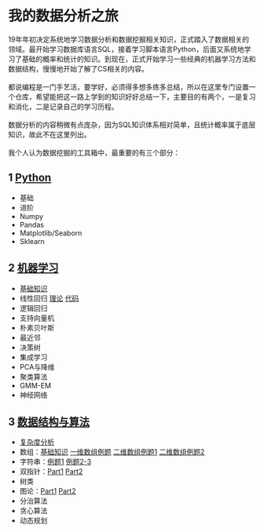 # 我的数据分析之旅
19年年初决定系统地学习数据分析和数据挖掘相关知识，正式踏入了数据相关的领域。最开始学习数据库语言SQL，接着学习脚本语言Python，后面又系统地学习了基础的概率和统计的知识。到现在，正式开始学习一些经典的机器学习方法和数据结构，慢慢地开始了解了CS相关的内容。
<br><br>
都说编程是一门手艺活，要学好，必须得多想多练多总结，所以在这里专门设置一个仓库，希望能把这一路上学到的知识好好总结一下，主要目的有两个，一是复习和消化，二是记录自己的学习历程。
<br><br>
数据分析的内容稍微有点庞杂，因为SQL知识体系相对简单，且统计概率属于底层知识，故此不在这里列出。
<br><br>
我个人认为数据挖掘的工具箱中，最重要的有三个部分：
## 1 [Python](https://github.com/QuantumDriver/Hello_World/tree/master/Python)
- 基础
- 进阶
- Numpy
- Pandas
- Matplotlib/Seaborn
- Sklearn
## 2 [机器学习](https://github.com/QuantumDriver/Hello_World/tree/master/%E6%9C%BA%E5%99%A8%E5%AD%A6%E4%B9%A0)
- [基础知识](https://github.com/QuantumDriver/Hello_World/blob/master/%E6%9C%BA%E5%99%A8%E5%AD%A6%E4%B9%A0/%E6%9C%BA%E5%99%A8%E5%AD%A6%E4%B9%A0%E5%9F%BA%E7%A1%80%E6%A6%82%E5%BF%B5.ipynb)
- 线性回归 [理论](https://github.com/QuantumDriver/Hello_World/blob/master/%E6%9C%BA%E5%99%A8%E5%AD%A6%E4%B9%A0/%E7%BA%BF%E6%80%A7%E5%9B%9E%E5%BD%92.pdf) [代码]()
- 逻辑回归
- 支持向量机
- 朴素贝叶斯
- 最近邻
- 决策树
- 集成学习
- PCA与降维
- 聚类算法
- GMM-EM
- 神经网络
## 3 [数据结构与算法]()
- [复杂度分析](https://github.com/QuantumDriver/Hello_World/blob/master/%E6%95%B0%E6%8D%AE%E7%BB%93%E6%9E%84%E4%B8%8E%E7%AE%97%E6%B3%95/%E6%97%B6%E7%A9%BA%E9%97%B4%E5%A4%8D%E6%9D%82%E5%BA%A6.ipynb)
- 数组：[基础知识](https://github.com/QuantumDriver/Hello_World/blob/master/%E6%95%B0%E6%8D%AE%E7%BB%93%E6%9E%84%E4%B8%8E%E7%AE%97%E6%B3%95/%E6%95%B0%E7%BB%84.ipynb) [一维数组例题](https://github.com/QuantumDriver/Hello_World/blob/master/%E6%95%B0%E6%8D%AE%E7%BB%93%E6%9E%84%E4%B8%8E%E7%AE%97%E6%B3%95/%E6%95%B0%E7%BB%84%E9%A2%98.ipynb) [二维数组例题1](https://github.com/QuantumDriver/Hello_World/blob/master/%E6%95%B0%E6%8D%AE%E7%BB%93%E6%9E%84%E4%B8%8E%E7%AE%97%E6%B3%95/%E4%BA%8C%E7%BB%B4%E6%95%B0%E7%BB%841.ipynb) [二维数组例题2](https://github.com/QuantumDriver/Hello_World/blob/master/%E6%95%B0%E6%8D%AE%E7%BB%93%E6%9E%84%E4%B8%8E%E7%AE%97%E6%B3%95/%E4%BA%8C%E7%BB%B4%E6%95%B0%E7%BB%842.ipynb)
- 字符串：[例题1](https://github.com/QuantumDriver/Hello_World/blob/master/%E6%95%B0%E6%8D%AE%E7%BB%93%E6%9E%84%E4%B8%8E%E7%AE%97%E6%B3%95/%E5%AD%97%E7%AC%A6%E4%B8%B21.ipynb) [例题2-3](https://github.com/QuantumDriver/Hello_World/blob/master/%E6%95%B0%E6%8D%AE%E7%BB%93%E6%9E%84%E4%B8%8E%E7%AE%97%E6%B3%95/%E5%AD%97%E7%AC%A6%E4%B8%B22-3.ipynb)
- 双指针：[Part1](https://github.com/QuantumDriver/Hello_World/blob/master/%E6%95%B0%E6%8D%AE%E7%BB%93%E6%9E%84%E4%B8%8E%E7%AE%97%E6%B3%95/%E5%8F%8C%E6%8C%87%E9%92%88%E6%8A%80%E5%B7%A7-1.ipynb) [Part2](https://github.com/QuantumDriver/Hello_World/blob/master/%E6%95%B0%E6%8D%AE%E7%BB%93%E6%9E%84%E4%B8%8E%E7%AE%97%E6%B3%95/%E5%8F%8C%E6%8C%87%E9%92%88%E6%8A%80%E5%B7%A7-2.ipynb)
- 树类
- 图论：[Part1](https://github.com/QuantumDriver/Hello_World/blob/master/%E6%95%B0%E6%8D%AE%E7%BB%93%E6%9E%84%E4%B8%8E%E7%AE%97%E6%B3%95/%E5%9B%BE%E8%AE%BA1.ipynb) [Part2](https://github.com/QuantumDriver/Hello_World/blob/master/%E6%95%B0%E6%8D%AE%E7%BB%93%E6%9E%84%E4%B8%8E%E7%AE%97%E6%B3%95/%E5%9B%BE%E8%AE%BA2.ipynb)
- 分治算法
- 贪心算法
- 动态规划
